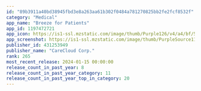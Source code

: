 ```yaml
---
id: "89b3911a40bd38945fbd3e8a263aa61b302f0484a781270825bb2fe2fcf8532f"
category: "Medical"
app_name: "Breeze for Patients"
app_id: 1197472721
app_icon: https://is1-ssl.mzstatic.com/image/thumb/Purple126/v4/a4/bf/52/a4bf52cd-6e07-15dd-1b45-6b5653bbf852/Breeze-AppIcon-1x_U007emarketing-0-6-0-0-sRGB-85-220-0.png/1024x1024bb.png
app_screenshot: https://is1-ssl.mzstatic.com/image/thumb/PurpleSource113/v4/79/73/f3/7973f390-759e-21a8-09ca-8cf566c5915a/a6fee0f6-0776-4d9c-9f5a-c33d2d5567c7_iPhone_Max_-_Welcome_-_App_Store_-_1.png/1242x2688bb.png
publisher_id: 431253949
publisher_name: "CareCloud Corp."
rank: 265
most_recent_release: 2024-01-15 00:00:00
release_count_in_past_year: 8
release_count_in_past_year_category: 11
release_count_in_past_year_top_in_category: 20
---
```

